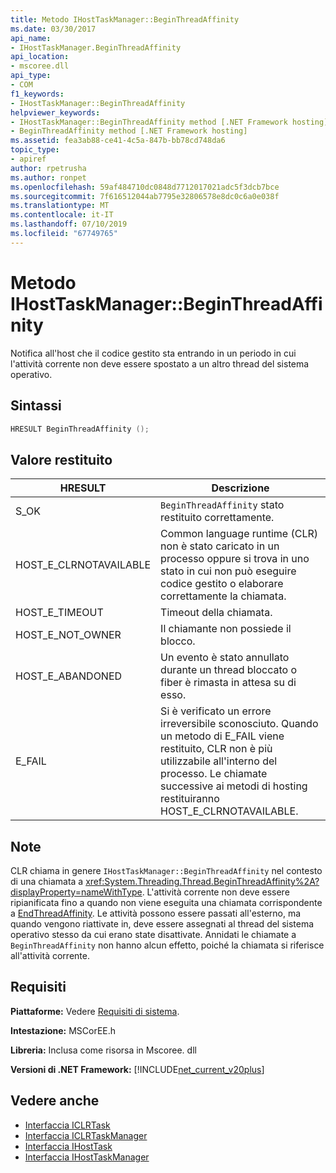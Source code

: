 ```yaml
---
title: Metodo IHostTaskManager::BeginThreadAffinity
ms.date: 03/30/2017
api_name:
- IHostTaskManager.BeginThreadAffinity
api_location:
- mscoree.dll
api_type:
- COM
f1_keywords:
- IHostTaskManager::BeginThreadAffinity
helpviewer_keywords:
- IHostTaskManager::BeginThreadAffinity method [.NET Framework hosting]
- BeginThreadAffinity method [.NET Framework hosting]
ms.assetid: fea3ab88-ce41-4c5a-847b-bb78cd748da6
topic_type:
- apiref
author: rpetrusha
ms.author: ronpet
ms.openlocfilehash: 59af484710dc0848d7712017021adc5f3dcb7bce
ms.sourcegitcommit: 7f616512044ab7795e32806578e8dc0c6a0e038f
ms.translationtype: MT
ms.contentlocale: it-IT
ms.lasthandoff: 07/10/2019
ms.locfileid: "67749765"
---
```

# <a name="ihosttaskmanagerbeginthreadaffinity-method"></a>Metodo IHostTaskManager::BeginThreadAffinity
Notifica all'host che il codice gestito sta entrando in un periodo in cui l'attività corrente non deve essere spostato a un altro thread del sistema operativo.  
  
## <a name="syntax"></a>Sintassi  
  
```cpp  
HRESULT BeginThreadAffinity ();  
```  
  
## <a name="return-value"></a>Valore restituito  
  
|HRESULT|Descrizione|  
|-------------|-----------------|  
|S_OK|`BeginThreadAffinity` stato restituito correttamente.|  
|HOST_E_CLRNOTAVAILABLE|Common language runtime (CLR) non è stato caricato in un processo oppure si trova in uno stato in cui non può eseguire codice gestito o elaborare correttamente la chiamata.|  
|HOST_E_TIMEOUT|Timeout della chiamata.|  
|HOST_E_NOT_OWNER|Il chiamante non possiede il blocco.|  
|HOST_E_ABANDONED|Un evento è stato annullato durante un thread bloccato o fiber è rimasta in attesa su di esso.|  
|E_FAIL|Si è verificato un errore irreversibile sconosciuto. Quando un metodo di E_FAIL viene restituito, CLR non è più utilizzabile all'interno del processo. Le chiamate successive ai metodi di hosting restituiranno HOST_E_CLRNOTAVAILABLE.|  
  
## <a name="remarks"></a>Note  
 CLR chiama in genere `IHostTaskManager::BeginThreadAffinity` nel contesto di una chiamata a <xref:System.Threading.Thread.BeginThreadAffinity%2A?displayProperty=nameWithType>. L'attività corrente non deve essere ripianificata fino a quando non viene eseguita una chiamata corrispondente a [EndThreadAffinity](../../../../docs/framework/unmanaged-api/hosting/ihosttaskmanager-endthreadaffinity-method.md). Le attività possono essere passati all'esterno, ma quando vengono riattivate in, deve essere assegnati al thread del sistema operativo stesso da cui erano state disattivate. Annidati le chiamate a `BeginThreadAffinity` non hanno alcun effetto, poiché la chiamata si riferisce all'attività corrente.  
  
## <a name="requirements"></a>Requisiti  
 **Piattaforme:** Vedere [Requisiti di sistema](../../../../docs/framework/get-started/system-requirements.md).  
  
 **Intestazione:** MSCorEE.h  
  
 **Libreria:** Inclusa come risorsa in Mscoree. dll  
  
 **Versioni di .NET Framework:** [!INCLUDE[net_current_v20plus](../../../../includes/net-current-v20plus-md.md)]  
  
## <a name="see-also"></a>Vedere anche

- [Interfaccia ICLRTask](../../../../docs/framework/unmanaged-api/hosting/iclrtask-interface.md)
- [Interfaccia ICLRTaskManager](../../../../docs/framework/unmanaged-api/hosting/iclrtaskmanager-interface.md)
- [Interfaccia IHostTask](../../../../docs/framework/unmanaged-api/hosting/ihosttask-interface.md)
- [Interfaccia IHostTaskManager](../../../../docs/framework/unmanaged-api/hosting/ihosttaskmanager-interface.md)
